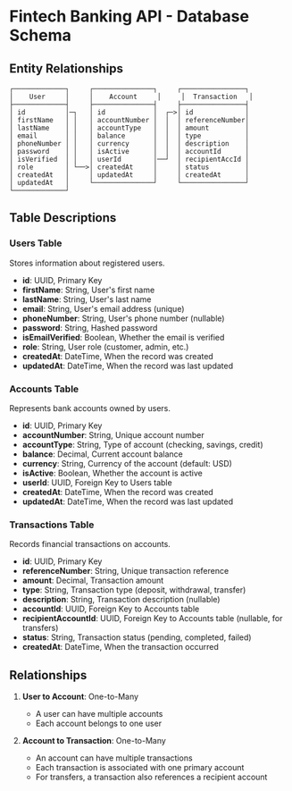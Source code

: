 # Fintech Banking API - Database Schema

## Entity Relationships

```
┌─────────────┐     ┌───────────────┐     ┌────────────────┐
│    User     │     │    Account     │     │  Transaction   │
├─────────────┤     ├───────────────┤     ├────────────────┤
│ id          │─┐   │ id            │  ┌─>│ id             │
│ firstName   │ │   │ accountNumber │  │  │ referenceNumber│
│ lastName    │ │   │ accountType   │  │  │ amount         │
│ email       │ │   │ balance       │  │  │ type           │
│ phoneNumber │ │   │ currency      │  │  │ description    │
│ password    │ │   │ isActive      │  │  │ accountId      │
│ isVerified  │ │   │ userId        │──┘  │ recipientAccId │
│ role        │ └──>│ createdAt     │     │ status         │
│ createdAt   │     │ updatedAt     │     │ createdAt      │
│ updatedAt   │     └───────────────┘     └────────────────┘
└─────────────┘
```

## Table Descriptions

### Users Table
Stores information about registered users.

- **id**: UUID, Primary Key
- **firstName**: String, User's first name
- **lastName**: String, User's last name
- **email**: String, User's email address (unique)
- **phoneNumber**: String, User's phone number (nullable)
- **password**: String, Hashed password
- **isEmailVerified**: Boolean, Whether the email is verified
- **role**: String, User role (customer, admin, etc.)
- **createdAt**: DateTime, When the record was created
- **updatedAt**: DateTime, When the record was last updated

### Accounts Table
Represents bank accounts owned by users.

- **id**: UUID, Primary Key
- **accountNumber**: String, Unique account number
- **accountType**: String, Type of account (checking, savings, credit)
- **balance**: Decimal, Current account balance
- **currency**: String, Currency of the account (default: USD)
- **isActive**: Boolean, Whether the account is active
- **userId**: UUID, Foreign Key to Users table
- **createdAt**: DateTime, When the record was created
- **updatedAt**: DateTime, When the record was last updated

### Transactions Table
Records financial transactions on accounts.

- **id**: UUID, Primary Key
- **referenceNumber**: String, Unique transaction reference
- **amount**: Decimal, Transaction amount
- **type**: String, Transaction type (deposit, withdrawal, transfer)
- **description**: String, Transaction description (nullable)
- **accountId**: UUID, Foreign Key to Accounts table
- **recipientAccountId**: UUID, Foreign Key to Accounts table (nullable, for transfers)
- **status**: String, Transaction status (pending, completed, failed)
- **createdAt**: DateTime, When the transaction occurred

## Relationships

1. **User to Account**: One-to-Many
   - A user can have multiple accounts
   - Each account belongs to one user

2. **Account to Transaction**: One-to-Many
   - An account can have multiple transactions
   - Each transaction is associated with one primary account
   - For transfers, a transaction also references a recipient account 